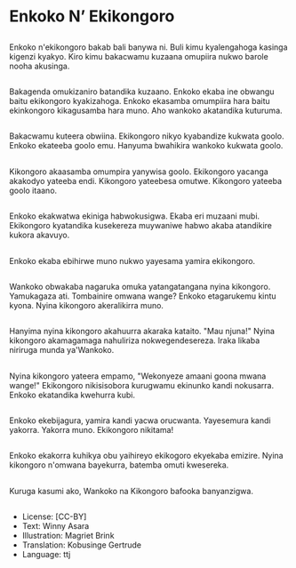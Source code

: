 # Enkoko N’ Ekikongoro

##
Enkoko n'ekikongoro bakab bali banywa ni. Buli kimu kyalengahoga kasinga kigenzi kyakyo. Kiro kimu bakacwamu kuzaana omupiira nukwo barole nooha akusinga.

##
Bakagenda omukizaniro batandika kuzaano. Enkoko ekaba ine obwangu baitu ekikongoro kyakizahoga. Enkoko ekasamba omumpiira hara baitu ekinkongoro kikagusamba hara muno. Aho wankoko akatandika kuturuma.

##
Bakacwamu kuteera obwiina. Ekikongoro nikyo kyabandize kukwata goolo. Enkoko ekateeba goolo emu. Hanyuma bwahikira wankoko kukwata goolo.

##
Kikongoro akaasamba omumpira yanywisa goolo. Ekikongoro yacanga akakodyo yateeba endi. Kikongoro yateebesa omutwe. Kikongoro yateeba goolo itaano.

##
Enkoko ekakwatwa ekiniga habwokusigwa. Ekaba eri muzaani mubi. Ekikongoro kyatandika kusekereza muywaniwe habwo akaba atandikire kukora akavuyo.

##
Enkoko ekaba ebihirwe muno nukwo yayesama yamira ekikongoro.

##
Wankoko obwakaba nagaruka omuka yatangatangana nyina kikongoro. Yamukagaza ati. Tombainire omwana wange? Enkoko etagarukemu kintu kyona. Nyina kikongoro akeralikirra muno.

##
Hanyima nyina kikongoro akahuurra akaraka kataito. "Mau njuna!" Nyina kikongoro akamagamaga nahuliriza nokwegendesereza. Iraka likaba niriruga munda ya'Wankoko.

##
Nyina kikongoro yateera empamo, "Wekonyeze amaani goona mwana wange!" Ekikongoro nikisisobora kurugwamu ekinunko kandi nokusarra. Enkoko ekatandika kwehurra kubi.

##
Enkoko ekebijagura, yamira kandi yacwa orucwanta. Yayesemura kandi yakorra. Yakorra muno. Ekikongoro nikitama!

##
Enkoko ekakorra kuhikya obu yaihireyo ekikogoro ekyekaba emizire. Nyina kikongoro n'omwana bayekurra, batemba omuti kwesereka.

##
Kuruga kasumi ako, Wankoko na Kikongoro bafooka banyanzigwa.

##
* License: [CC-BY]
* Text: Winny Asara
* Illustration: Magriet Brink
* Translation: Kobusinge Gertrude
* Language: ttj
